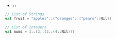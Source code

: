 - `::`
```scala
// List of Strings
val fruit = "apples"::("oranges"::("pears"::Nil))

// List of Integers
val nums = 1::(2::(3::(4::Nil)))
```

```scala
```
```scala
```
```scala
```
```scala
```
```scala
```
```scala
```
```scala
```
```scala
```
